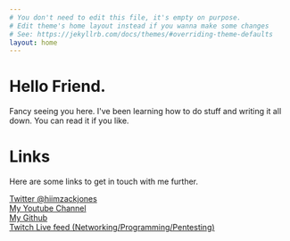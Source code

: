 ```yaml
---
# You don't need to edit this file, it's empty on purpose.
# Edit theme's home layout instead if you wanna make some changes
# See: https://jekyllrb.com/docs/themes/#overriding-theme-defaults
layout: home
---
```


# Hello Friend.
Fancy seeing you here. I've been learning how to do stuff and writing it all down. You can read it if you like. 

# Links
Here are some links to get in touch with me further. 

[Twitter @hiimzackjones](http://twitter.com/hiimzackjones)    
[My Youtube Channel](https://www.youtube.com/channel/UCSiBNrMJ1vSA2iY9Bw2ncmw)  
[My Github](https://github.com/hiimzackjones)  
[Twitch Live feed (Networking/Programming/Pentesting)](https://www.twitch.tv/hiimzackjones)  

  
    
        

  
    
    

   

